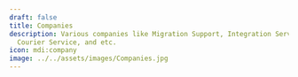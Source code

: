```yaml
---
draft: false
title: Companies
description: Various companies like Migration Support, Integration Services,
  Courier Service, and etc.
icon: mdi:company
image: ../../assets/images/Companies.jpg
---
```

